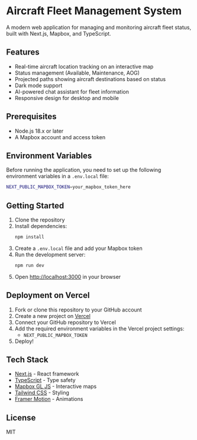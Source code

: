 # Aircraft Fleet Management System

A modern web application for managing and monitoring aircraft fleet status, built with Next.js, Mapbox, and TypeScript.

## Features

- Real-time aircraft location tracking on an interactive map
- Status management (Available, Maintenance, AOG)
- Projected paths showing aircraft destinations based on status
- Dark mode support
- AI-powered chat assistant for fleet information
- Responsive design for desktop and mobile

## Prerequisites

- Node.js 18.x or later
- A Mapbox account and access token

## Environment Variables

Before running the application, you need to set up the following environment variables in a `.env.local` file:

```bash
NEXT_PUBLIC_MAPBOX_TOKEN=your_mapbox_token_here
```

## Getting Started

1. Clone the repository
2. Install dependencies:
   ```bash
   npm install
   ```
3. Create a `.env.local` file and add your Mapbox token
4. Run the development server:
   ```bash
   npm run dev
   ```
5. Open [http://localhost:3000](http://localhost:3000) in your browser

## Deployment on Vercel

1. Fork or clone this repository to your GitHub account
2. Create a new project on [Vercel](https://vercel.com)
3. Connect your GitHub repository to Vercel
4. Add the required environment variables in the Vercel project settings:
   - `NEXT_PUBLIC_MAPBOX_TOKEN`
5. Deploy!

## Tech Stack

- [Next.js](https://nextjs.org/) - React framework
- [TypeScript](https://www.typescriptlang.org/) - Type safety
- [Mapbox GL JS](https://docs.mapbox.com/mapbox-gl-js/) - Interactive maps
- [Tailwind CSS](https://tailwindcss.com/) - Styling
- [Framer Motion](https://www.framer.com/motion/) - Animations

## License

MIT

